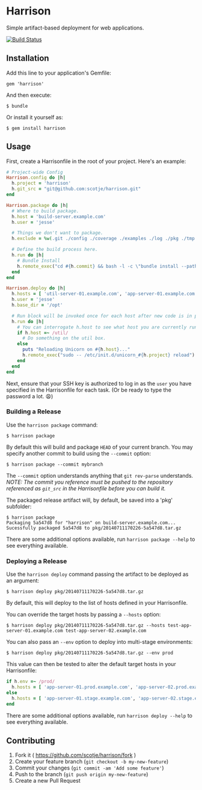 # Harrison

Simple artifact-based deployment for web applications.

[![Build Status](https://travis-ci.org/scotje/harrison.svg?branch=master)](https://travis-ci.org/scotje/harrison)

## Installation

Add this line to your application's Gemfile:

    gem 'harrison'

And then execute:

    $ bundle

Or install it yourself as:

    $ gem install harrison

## Usage

First, create a Harrisonfile in the root of your project. Here's an example:

```ruby
# Project-wide Config
Harrison.config do |h|
  h.project = 'harrison'
  h.git_src = "git@github.com:scotje/harrison.git"
end

Harrison.package do |h|
  # Where to build package.
  h.host = 'build-server.example.com'
  h.user = 'jesse'

  # Things we don't want to package.
  h.exclude = %w(.git ./config ./coverage ./examples ./log ./pkg ./tmp ./spec)

  # Define the build process here.
  h.run do |h|
    # Bundle Install
    h.remote_exec("cd #{h.commit} && bash -l -c \"bundle install --path=vendor --without=\\\"development packaging test doc\\\"\"")
  end
end

Harrison.deploy do |h|
  h.hosts = [ 'util-server-01.example.com', 'app-server-01.example.com', 'app-server-02.example.com' ]
  h.user = 'jesse'
  h.base_dir = '/opt'

  # Run block will be invoked once for each host after new code is in place.
  h.run do |h|
    # You can interrogate h.host to see what host you are currently running on.
    if h.host =~ /util/
      # Do something on the util box.
    else
      puts "Reloading Unicorn on #{h.host}..."
      h.remote_exec("sudo -- /etc/init.d/unicorn_#{h.project} reload")
    end
  end
end
```

Next, ensure that your SSH key is authorized to log in as the `user` you have specified in
the Harrisonfile for each task. (Or be ready to type the password a lot. :weary:)

### Building a Release

Use the `harrison package` command:

```
$ harrison package
```

By default this will build and package `HEAD` of your current branch. You may specify another commit to
build using the `--commit` option:

```
$ harrison package --commit mybranch
```

The `--commit` option understands anything that `git rev-parse` understands. *NOTE: The commit you
reference must be pushed to the repository referenced as `git_src` in the Harrisonfile before
you can build it.*

The packaged release artifact will, by default, be saved into a 'pkg' subfolder:

```
$ harrison package
Packaging 5a547d8 for "harrison" on build-server.example.com...
Sucessfully packaged 5a547d8 to pkg/20140711170226-5a547d8.tar.gz
```

There are some additional options available, run `harrison package --help` to see everything available.


### Deploying a Release

Use the `harrison deploy` command passing the artifact to be deployed as an argument:

```
$ harrison deploy pkg/20140711170226-5a547d8.tar.gz
```

By default, this will deploy to the list of hosts defined in your Harrisonfile.

You can override the target hosts by passing a `--hosts` option:

```
$ harrison deploy pkg/20140711170226-5a547d8.tar.gz --hosts test-app-server-01.example.com test-app-server-02.example.com
```

You can also pass an `--env` option to deploy into multi-stage environments:

```
$ harrison deploy pkg/20140711170226-5a547d8.tar.gz --env prod
```

This value can then be tested to alter the default target hosts in your Harrisonfile:

```ruby
if h.env =~ /prod/
  h.hosts = [ 'app-server-01.prod.example.com', 'app-server-02.prod.example.com' ]
else
  h.hosts = [ 'app-server-01.stage.example.com', 'app-server-02.stage.example.com' ]
end
```

There are some additional options available, run `harrison deploy --help` to see everything available.


## Contributing

1. Fork it ( https://github.com/scotje/harrison/fork )
2. Create your feature branch (`git checkout -b my-new-feature`)
3. Commit your changes (`git commit -am 'Add some feature'`)
4. Push to the branch (`git push origin my-new-feature`)
5. Create a new Pull Request
